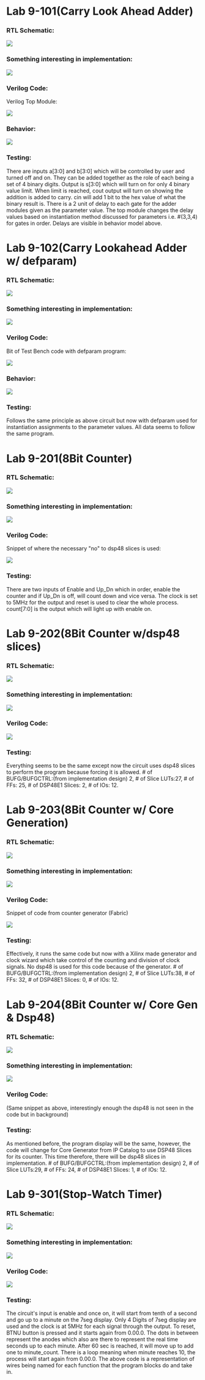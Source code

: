# Lab 9-101(Carry Look Ahead Adder)

### RTL Schematic:

![](LookAheadRTL.PNG)

### Something interesting in implementation:

![](LookAheadImplement.PNG)

### Verilog Code:

Verilog Top Module:

![](LookAheadVerilog.PNG)



### Behavior:

![](LookAheadBehavior.PNG)

### Testing:

There are inputs a[3:0] and b[3:0] which will be controlled by user and turned off and on. They can be added together as the role of each being a set of 4 binary digits. Output is s[3:0] which will turn on for only 4 binary value limit. When limit is reached, cout output will turn on showing the addition is added  to carry. cin will add 1 bit to the hex value of what the binary result is. There is a 2 unit of delay to each gate for the adder modules given as the parameter value. The top module changes the delay values based on instantiation method discussed for parameters i.e. #(3,3,4) for gates in order. Delays are visible in behavior model above.

# Lab 9-102(Carry Lookahead Adder w/ defparam)

### RTL Schematic:

![](LookAheadRTL-1558319519758.PNG)

### Something interesting in implementation:

![](LookAheadImplement-1558319529732.PNG)

### Verilog Code:

Bit of Test Bench code with defparam program:

![](CarryLookahead2TestBench.PNG)

### Behavior:

![](CarryLookahead2Behavior.PNG)

### Testing:

Follows the same principle as above circuit but now with defparam used for instantiation assignments to the parameter values. All data seems to follow the same program.

# Lab 9-201(8Bit Counter)

### RTL Schematic:

![](EightBitCounterRTL.PNG)

### Something interesting in implementation:

![](EightBitCounterImplement.PNG)

### Verilog Code:

Snippet of where the necessary "no" to dsp48 slices is used:

![](EightBitCounterVerilog.PNG)

### Testing:

There are two inputs of Enable and Up_Dn which in order, enable the counter and if Up_Dn is off, will count down and vice versa. The clock is set to 5MHz for the output and reset is used to clear the whole process. count[7:0] is the output which will light up with enable on. 

# Lab 9-202(8Bit Counter w/dsp48 slices)

### RTL Schematic:

![](EightBitCounterRTL-1558388754419.PNG)

### Something interesting in implementation:

![](EightBitCounterImplement-1558388758918.PNG)

### Verilog Code:

![](EightBitCounterVerilog-1558388763708.PNG)

### Testing:

Everything seems to be the same except now the circuit uses dsp48 slices to perform the program because forcing it is allowed. # of BUFG/BUFGCTRL:(from implementation design) 2, # of Slice LUTs:27, # of FFs: 25, # of DSP48E1 Slices: 2, # of IOs: 12. 

# Lab 9-203(8Bit Counter w/ Core Generation)

### RTL Schematic:

![](EightBitCounterWCoreGenerationRTL.PNG)

### Something interesting in implementation:

![](EightBitCounterWCoreGenerationImplement.PNG)

### Verilog Code:

Snippet of code from counter generator (Fabric)

![](EightBitCounterWCoreGenerationVerilog.PNG)

### Testing:

Effectively, it runs the same code but now with a Xilinx made generator and clock wizard which take control of the counting and division of clock signals. No dsp48 is used for this code because of the generator. # of BUFG/BUFGCTRL:(from implementation design) 2, # of Slice LUTs:38, # of FFs: 32, # of DSP48E1 Slices: 0, # of IOs: 12.

# Lab 9-204(8Bit Counter w/ Core Gen & Dsp48)

### RTL Schematic:

![](EightBitCounterWGeneratorDSP48RTL.PNG)

### Something interesting in implementation:

![](EightBitCounterWGeneratorDSP48Implement.PNG)

### Verilog Code:

(Same snippet as above, interestingly enough the dsp48 is not seen in the code but in background)

### Testing:

As mentioned before, the program display will be the same, however, the code will change for Core Generator from IP Catalog to use DSP48 Slices for its counter. This time therefore, there will be dsp48 slices in implementation. # of BUFG/BUFGCTRL:(from implementation design) 2, # of Slice LUTs:29, # of FFs: 24, # of DSP48E1 Slices: 1, # of IOs: 12.

# Lab 9-301(Stop-Watch Timer)

### RTL Schematic:

![](StopWatchRTL.PNG)

### Something interesting in implementation:

![](StopWatchImplement.PNG)

### Verilog Code:

![](StopWatchVerilog.PNG)

### Testing:

The circuit's input is enable and once on, it will start from tenth of a second and go up to a minute on the 7seg display. Only 4 Digits of 7seg display are used and the clock is at 5MHz for each signal through the output. To reset, BTNU button is pressed and it starts again from 0.00.0. The dots in between represent the anodes which also are there to represent the real time seconds up to each minute. After 60 sec is reached, it will move up to add one to minute_count. There is a loop meaning when minute reaches 10, the process will start again from 0.00.0. The above code is a representation of wires being named for each function that the program blocks do and take in. 

